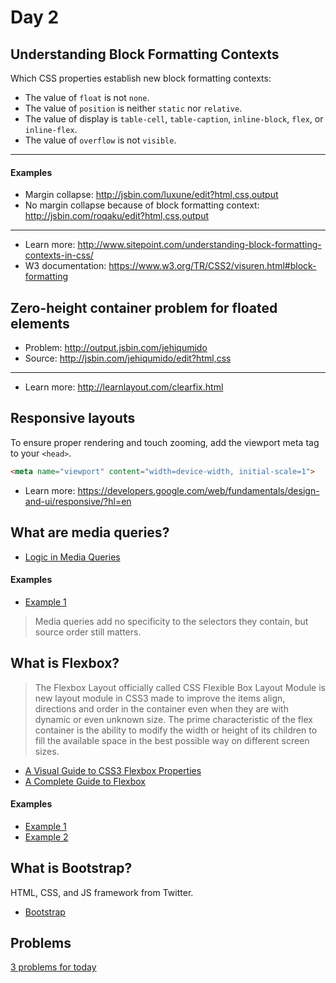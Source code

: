 # Day 2

## Understanding Block Formatting Contexts

Which CSS properties establish new block formatting contexts:
+ The value of `float` is not `none`.
+ The value of `position` is neither `static` nor `relative`.
+ The value of display is `table-cell`, `table-caption`, `inline-block`, `flex`, or `inline-flex`.
+ The value of `overflow` is not `visible`.

---

#### Examples

+ Margin collapse: http://jsbin.com/luxune/edit?html,css,output
+ No margin collapse because of block formatting context: http://jsbin.com/roqaku/edit?html,css,output

---

+ Learn more: http://www.sitepoint.com/understanding-block-formatting-contexts-in-css/
+ W3 documentation: https://www.w3.org/TR/CSS2/visuren.html#block-formatting

## Zero-height container problem for floated elements

+ Problem: http://output.jsbin.com/jehiqumido
+ Source: http://jsbin.com/jehiqumido/edit?html,css

---

+ Learn more: http://learnlayout.com/clearfix.html

## Responsive layouts

To ensure proper rendering and touch zooming, add the viewport meta tag to your `<head>`.

```html
<meta name="viewport" content="width=device-width, initial-scale=1">
```

+ Learn more: https://developers.google.com/web/fundamentals/design-and-ui/responsive/?hl=en

## What are media queries?

+ [Logic in Media Queries](https://css-tricks.com/logic-in-media-queries/)

#### Examples

+ [Example 1](http://jsbin.com/nugeba/6/edit?html)

> Media queries add no specificity to the selectors they contain, but source order still matters.

## What is Flexbox?

> The Flexbox Layout officially called CSS Flexible Box Layout Module is new layout module in CSS3 made to improve the items align, directions and order in the container even when they are with dynamic or even unknown size. The prime characteristic of the flex container is the ability to modify the width or height of its children to fill the available space in the best possible way on different screen sizes.

+ [A Visual Guide to CSS3 Flexbox Properties](https://scotch.io/tutorials/a-visual-guide-to-css3-flexbox-properties)
+ [A Complete Guide to Flexbox](https://css-tricks.com/snippets/css/a-guide-to-flexbox/)

#### Examples

+ [Example 1](http://jsbin.com/fuduwu/edit?html,output)
+ [Example 2](http://jsbin.com/sedowe/edit?html,output)

## What is Bootstrap?

HTML, CSS, and JS framework from Twitter.

+ [Bootstrap](http://getbootstrap.com)

## Problems

[3 problems for today](problems.md)

